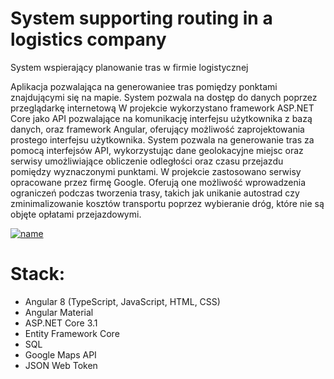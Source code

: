 # System supporting routing in a logistics company
System wspierający planowanie tras w firmie logistycznej

Aplikacja pozwalająca na generowaniee tras pomiędzy ponktami znajdującymi się na mapie. 
System pozwala na dostęp do danych poprzez przeglądarkę internetową W
projekcie wykorzystano framework ASP.NET Core jako API pozwalające na
komunikację interfejsu użytkownika z bazą danych, oraz framework Angular,
oferujący możliwość zaprojektowania prostego interfejsu użytkownika.
System pozwala na generowanie tras za pomocą
interfejsów API, wykorzystując dane geolokacyjne miejsc oraz serwisy
umożliwiające obliczenie odległości oraz czasu przejazdu pomiędzy wyznaczonymi
punktami. W projekcie zastosowano serwisy opracowane przez firmę Google. Oferują one
możliwość wprowadzenia ograniczeń podczas tworzenia trasy, takich jak unikanie
autostrad czy zminimalizowanie kosztów transportu poprzez wybieranie dróg, które
nie są objęte opłatami przejazdowymi.


[![name](https://user-images.githubusercontent.com/34576225/119160700-d0eccb80-ba58-11eb-97b3-2ac71eb5ebf9.png)](https://www.youtube.com/embed/aV4NueWoJkM)

# Stack:
- Angular 8 (TypeScript, JavaScript, HTML, CSS)
- Angular Material
- ASP.NET Core 3.1
- Entity Framework Core
- SQL
- Google Maps API
- JSON Web Token
